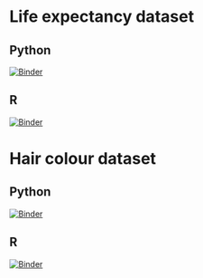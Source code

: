 # Life expectancy dataset

## Python

[![Binder](https://mybinder.org/badge_logo.svg)](https://mybinder.org/v2/gh/gjhltn/PlatformDemoBinder/HEAD?labpath=python/life-expectancy.ipynb)

## R

[![Binder](https://mybinder.org/badge_logo.svg)](https://mybinder.org/v2/gh/gjhltn/PlatformDemoBinder/HEAD?labpath=r/life-expectancy-r.ipynb)

# Hair colour dataset

## Python

[![Binder](https://mybinder.org/badge_logo.svg)](https://mybinder.org/v2/gh/gjhltn/PlatformDemoBinder/HEAD?labpath=python/hair-colour.ipynb)

## R

[![Binder](https://mybinder.org/badge_logo.svg)](https://mybinder.org/v2/gh/gjhltn/PlatformDemoBinder/HEAD?labpath=r/hair-colour-r.ipynb)